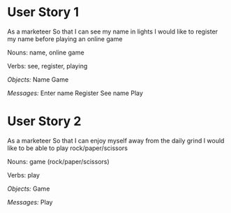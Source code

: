 # User Story 1

As a marketeer So that I can see my name in lights I would like to register my name before playing an online game

Nouns: name, online game

Verbs: see, register, playing

*Objects:*
Name
Game

*Messages:*
Enter name
Register
See name
Play

# User Story 2

As a marketeer So that I can enjoy myself away from the daily grind I would like to be able to play rock/paper/scissors

Nouns: game (rock/paper/scissors)

Verbs: play

*Objects:*
Game

*Messages:*
Play
